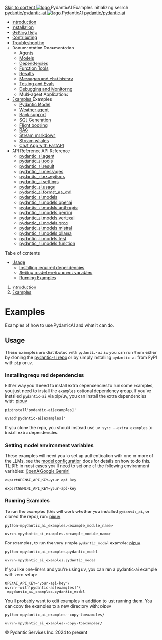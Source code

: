[ Skip to content ](https://ai.pydantic.dev/examples/<#examples>)
[ ![logo](https://ai.pydantic.dev/img/logo-white.svg) ](https://ai.pydantic.dev/examples/<..> "PydanticAI")
PydanticAI 
Examples 
Initializing search 
[ pydantic/pydantic-ai  ](https://ai.pydantic.dev/examples/<https:/github.com/pydantic/pydantic-ai> "Go to repository")
[ ![logo](https://ai.pydantic.dev/img/logo-white.svg) ](https://ai.pydantic.dev/examples/<..> "PydanticAI") PydanticAI 
[ pydantic/pydantic-ai  ](https://ai.pydantic.dev/examples/<https:/github.com/pydantic/pydantic-ai> "Go to repository")
  * [ Introduction  ](https://ai.pydantic.dev/examples/<..>)
  * [ Installation  ](https://ai.pydantic.dev/examples/<../install/>)
  * [ Getting Help  ](https://ai.pydantic.dev/examples/<../help/>)
  * [ Contributing  ](https://ai.pydantic.dev/examples/<../contributing/>)
  * [ Troubleshooting  ](https://ai.pydantic.dev/examples/<../troubleshooting/>)
  * Documentation  Documentation 
    * [ Agents  ](https://ai.pydantic.dev/examples/<../agents/>)
    * [ Models  ](https://ai.pydantic.dev/examples/<../models/>)
    * [ Dependencies  ](https://ai.pydantic.dev/examples/<../dependencies/>)
    * [ Function Tools  ](https://ai.pydantic.dev/examples/<../tools/>)
    * [ Results  ](https://ai.pydantic.dev/examples/<../results/>)
    * [ Messages and chat history  ](https://ai.pydantic.dev/examples/<../message-history/>)
    * [ Testing and Evals  ](https://ai.pydantic.dev/examples/<../testing-evals/>)
    * [ Debugging and Monitoring  ](https://ai.pydantic.dev/examples/<../logfire/>)
    * [ Multi-agent Applications  ](https://ai.pydantic.dev/examples/<../multi-agent-applications/>)
  * [ Examples  ](https://ai.pydantic.dev/examples/<./>)
Examples 
    * [ Pydantic Model  ](https://ai.pydantic.dev/examples/<pydantic-model/>)
    * [ Weather agent  ](https://ai.pydantic.dev/examples/<weather-agent/>)
    * [ Bank support  ](https://ai.pydantic.dev/examples/<bank-support/>)
    * [ SQL Generation  ](https://ai.pydantic.dev/examples/<sql-gen/>)
    * [ Flight booking  ](https://ai.pydantic.dev/examples/<flight-booking/>)
    * [ RAG  ](https://ai.pydantic.dev/examples/<rag/>)
    * [ Stream markdown  ](https://ai.pydantic.dev/examples/<stream-markdown/>)
    * [ Stream whales  ](https://ai.pydantic.dev/examples/<stream-whales/>)
    * [ Chat App with FastAPI  ](https://ai.pydantic.dev/examples/<chat-app/>)
  * API Reference  API Reference 
    * [ pydantic_ai.agent  ](https://ai.pydantic.dev/examples/<../api/agent/>)
    * [ pydantic_ai.tools  ](https://ai.pydantic.dev/examples/<../api/tools/>)
    * [ pydantic_ai.result  ](https://ai.pydantic.dev/examples/<../api/result/>)
    * [ pydantic_ai.messages  ](https://ai.pydantic.dev/examples/<../api/messages/>)
    * [ pydantic_ai.exceptions  ](https://ai.pydantic.dev/examples/<../api/exceptions/>)
    * [ pydantic_ai.settings  ](https://ai.pydantic.dev/examples/<../api/settings/>)
    * [ pydantic_ai.usage  ](https://ai.pydantic.dev/examples/<../api/usage/>)
    * [ pydantic_ai.format_as_xml  ](https://ai.pydantic.dev/examples/<../api/format_as_xml/>)
    * [ pydantic_ai.models  ](https://ai.pydantic.dev/examples/<../api/models/base/>)
    * [ pydantic_ai.models.openai  ](https://ai.pydantic.dev/examples/<../api/models/openai/>)
    * [ pydantic_ai.models.anthropic  ](https://ai.pydantic.dev/examples/<../api/models/anthropic/>)
    * [ pydantic_ai.models.gemini  ](https://ai.pydantic.dev/examples/<../api/models/gemini/>)
    * [ pydantic_ai.models.vertexai  ](https://ai.pydantic.dev/examples/<../api/models/vertexai/>)
    * [ pydantic_ai.models.groq  ](https://ai.pydantic.dev/examples/<../api/models/groq/>)
    * [ pydantic_ai.models.mistral  ](https://ai.pydantic.dev/examples/<../api/models/mistral/>)
    * [ pydantic_ai.models.ollama  ](https://ai.pydantic.dev/examples/<../api/models/ollama/>)
    * [ pydantic_ai.models.test  ](https://ai.pydantic.dev/examples/<../api/models/test/>)
    * [ pydantic_ai.models.function  ](https://ai.pydantic.dev/examples/<../api/models/function/>)


Table of contents 
  * [ Usage  ](https://ai.pydantic.dev/examples/<#usage>)
    * [ Installing required dependencies  ](https://ai.pydantic.dev/examples/<#installing-required-dependencies>)
    * [ Setting model environment variables  ](https://ai.pydantic.dev/examples/<#setting-model-environment-variables>)
    * [ Running Examples  ](https://ai.pydantic.dev/examples/<#running-examples>)


  1. [ Introduction  ](https://ai.pydantic.dev/examples/<..>)
  2. [ Examples  ](https://ai.pydantic.dev/examples/<./>)


# Examples
Examples of how to use PydanticAI and what it can do.
## Usage
These examples are distributed with `pydantic-ai` so you can run them either by cloning the [pydantic-ai repo](https://ai.pydantic.dev/examples/<https:/github.com/pydantic/pydantic-ai>) or by simply installing `pydantic-ai` from PyPI with `pip` or `uv`.
### Installing required dependencies
Either way you'll need to install extra dependencies to run some examples, you just need to install the `examples` optional dependency group.
If you've installed `pydantic-ai` via pip/uv, you can install the extra dependencies with:
[pip](https://ai.pydantic.dev/examples/<#__tabbed_1_1>)[uv](https://ai.pydantic.dev/examples/<#__tabbed_1_2>)
```
pipinstall'pydantic-ai[examples]'

```

```
uvadd'pydantic-ai[examples]'

```

If you clone the repo, you should instead use `uv sync --extra examples` to install extra dependencies.
### Setting model environment variables
These examples will need you to set up authentication with one or more of the LLMs, see the [model configuration](https://ai.pydantic.dev/examples/<../models/>) docs for details on how to do this.
TL;DR: in most cases you'll need to set one of the following environment variables:
[OpenAI](https://ai.pydantic.dev/examples/<#__tabbed_2_1>)[Google Gemini](https://ai.pydantic.dev/examples/<#__tabbed_2_2>)
```
exportOPENAI_API_KEY=your-api-key

```

```
exportGEMINI_API_KEY=your-api-key

```

### Running Examples
To run the examples (this will work whether you installed `pydantic_ai`, or cloned the repo), run:
[pip](https://ai.pydantic.dev/examples/<#__tabbed_3_1>)[uv](https://ai.pydantic.dev/examples/<#__tabbed_3_2>)
```
python-mpydantic_ai_examples.<example_module_name>

```

```
uvrun-mpydantic_ai_examples.<example_module_name>

```

For examples, to run the very simple `pydantic_model`[](https://ai.pydantic.dev/examples/<pydantic-model/>) example:
[pip](https://ai.pydantic.dev/examples/<#__tabbed_4_1>)[uv](https://ai.pydantic.dev/examples/<#__tabbed_4_2>)
```
python-mpydantic_ai_examples.pydantic_model

```

```
uvrun-mpydantic_ai_examples.pydantic_model

```

If you like one-liners and you're using uv, you can run a pydantic-ai example with zero setup:
```
OPENAI_API_KEY='your-api-key'\
uvrun--with'pydantic-ai[examples]'\
-mpydantic_ai_examples.pydantic_model

```

You'll probably want to edit examples in addition to just running them. You can copy the examples to a new directory with:
[pip](https://ai.pydantic.dev/examples/<#__tabbed_5_1>)[uv](https://ai.pydantic.dev/examples/<#__tabbed_5_2>)
```
python-mpydantic_ai_examples--copy-toexamples/

```

```
uvrun-mpydantic_ai_examples--copy-toexamples/

```

© Pydantic Services Inc. 2024 to present 
